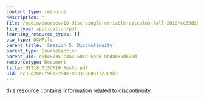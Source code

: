 ```yaml
---
content_type: resource
description: ''
file: /media/courses/18-01sc-single-variable-calculus-fall-2010/cc35d28af901284e0b33360b172309b3_MIT18_01SCF10_Ses5b.pdf
file_type: application/pdf
learning_resource_types: []
ocw_type: OCWFile
parent_title: 'Session 5: Discontinuity'
parent_type: CourseSection
parent_uid: d0bc8735-c3a4-50ca-5aad-8ed8059d679d
resourcetype: Document
title: MIT18_01SCF10_Ses5b.pdf
uid: cc35d28a-f901-284e-0b33-360b172309b3
---
```

this resource contains information related to discontinuity.